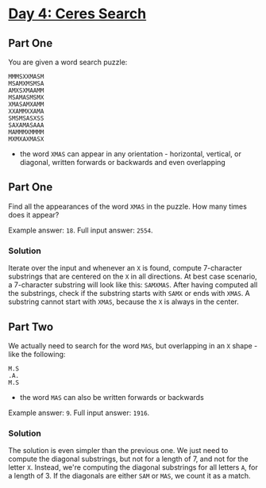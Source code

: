 # [Day 4: Ceres Search](https://adventofcode.com/2024/day/4)

## Part One

You are given a word search puzzle:

```
MMMSXXMASM
MSAMXMSMSA
AMXSXMAAMM
MSAMASMSMX
XMASAMXAMM
XXAMMXXAMA
SMSMSASXSS
SAXAMASAAA
MAMMMXMMMM
MXMXAXMASX
```

- the word `XMAS` can appear in any orientation - horizontal, vertical, or diagonal, written forwards or backwards and even overlapping

## Part One

Find all the appearances of the word `XMAS` in the puzzle. How many times does it appear?

Example answer: `18`.
Full input answer: `2554`.

### Solution

Iterate over the input and whenever an `X` is found, compute 7-character substrings that are centered on the `X` in all directions.
At best case scenario, a 7-character substring will look like this: `SAMXMAS`.
After having computed all the substrings, check if the substring starts with `SAMX` or ends with `XMAS`.
A substring cannot start with `XMAS`, because the `X` is always in the center.

## Part Two

We actually need to search for the word `MAS`, but overlapping in an `X` shape - like the following:

```
M.S
.A.
M.S
```

- the word `MAS` can also be written forwards or backwards

Example answer: `9`.
Full input answer: `1916`.

### Solution

The solution is even simpler than the previous one. We just need to compute the diagonal substrings, but not for a length of 7, and not for the letter `X`.
Instead, we're computing the diagonal substrings for all letters `A`, for a length of 3. If the diagonals are either `SAM` or `MAS`, we count it as a match.
